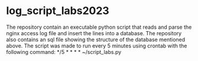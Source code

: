 # log_script_labs2023
The repository contain an executable python script that reads and parse the nginx access log file and insert the lines into a database.
The repository also contains an sql file showing the structure of the database mentioned above.
The script was made to run every 5 minutes using crontab with the following command:
*/5 * * * * ~/script_labs.py
